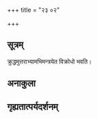 +++
title = "२३ ०२"

+++
## सूत्रम्
क्रुद्धमुत्तराभ्यामभिमन्त्रयेत विक्रोधो भवति।
## अनाकुला

## गृह्यतात्पर्यदर्शनम्


